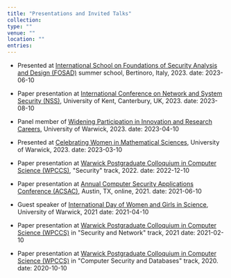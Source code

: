 ```yaml
---
title: "Presentations and Invited Talks"
collection: 
type: ""
venue: ""
location: ""
entries:
---
```


- Presented at [International School on Foundations of Security Analysis and Design (FOSAD)](https://sites.google.com/uniurb.it/fosad/home/fosad-2023/phd-forum) summer school, Bertinoro, Italy, 2023.
  date: 2023-06-10

- Paper presentation at [International Conference on Network and System Security (NSS)](https://nss-socialsec2023.cyber.kent.ac.uk/program.php), University of Kent, Canterbury, UK, 2023.
  date: 2023-08-10

- Panel member of [Widening Participation in Innovation and Research Careers](https://warwick.ac.uk/fac/sci/statistics/postgrad/research/wideningparticipation/), University of Warwick, 2023.
  date: 2023-04-10

- Presented at [Celebrating Women in Mathematical Sciences](https://warwick.ac.uk/fac/sci/maths/research/events/2022-2023/womenmathsciday/), University of Warwick, 2023.
  date: 2023-03-10

- Paper presentation at [Warwick Postgraduate Colloquium in Computer Science (WPCCS)](https://warwick.ac.uk/fac/sci/dcs/research/wpccs/wpccs23/schedule/#mahshidmehrnezhad), "Security" track, 2022.
  date: 2022-12-10

- Paper presentation at [Annual Computer Security Applications Conference (ACSAC)](https://www.acsac.org/2021/program/final/), Austin, TX, online, 2021.
  date: 2021-06-10

- Guest speaker of [International Day of Women and Girls in Science](https://warwick.ac.uk/fac/sci/dcs/outreach/past_events/?newsItem=8a1785d878f9810801796a1f07c9005e), University of Warwick, 2021
  date: 2021-04-10

- Paper presentation at [Warwick Postgraduate Colloquium in Computer Science (WPCCS)](https://warwick.ac.uk/fac/sci/dcs/research/wpccs/wpccs21/schedule/#544524469) in "Security and Network" track, 2021
  date: 2021-02-10

- Paper presentation at [Warwick Postgraduate Colloquium in Computer Science (WPCCS)](https://warwick.ac.uk/fac/sci/dcs/research/wpccs/wpccs20/schedule/#528020603) in "Computer Security and Databases" track, 2020.
  date: 2020-10-10
